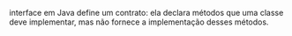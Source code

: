 interface em Java define um contrato: ela declara métodos que uma classe deve implementar, mas não fornece a implementação desses métodos.
